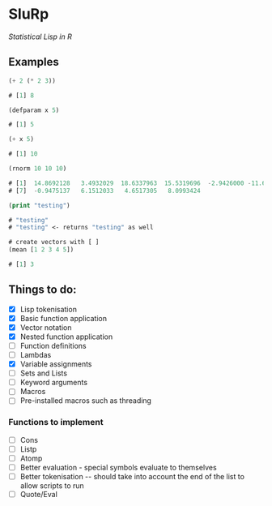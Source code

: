 # SluRp

*Statistical Lisp in R*


## Examples

```lisp
(+ 2 (* 2 3))

# [1] 8

(defparam x 5)

# [1] 5

(+ x 5)

# [1] 10

(rnorm 10 10 10)

# [1]  14.8692128   3.4932029  18.6337963  15.5319696  -2.9426000 -11.6523209
# [7]  -0.9475137   6.1512033   4.6517305   8.0993424

(print "testing")

# "testing"
# "testing" <- returns "testing" as well

# create vectors with [ ]
(mean [1 2 3 4 5])

# [1] 3
```

## Things to do:

- [X] Lisp tokenisation
- [X] Basic function application
- [X] Vector notation
- [X] Nested function application
- [ ] Function definitions
- [ ] Lambdas
- [X] Variable assignments
- [ ] Sets and Lists
- [ ] Keyword arguments
- [ ] Macros
- [ ] Pre-installed macros such as threading

### Functions to implement

- [ ] Cons
- [ ] Listp
- [ ] Atomp
- [ ] Better evaluation - special symbols evaluate to themselves
- [ ] Better tokenisation -- should take into account the end of the list to allow scripts to run
- [ ] Quote/Eval
